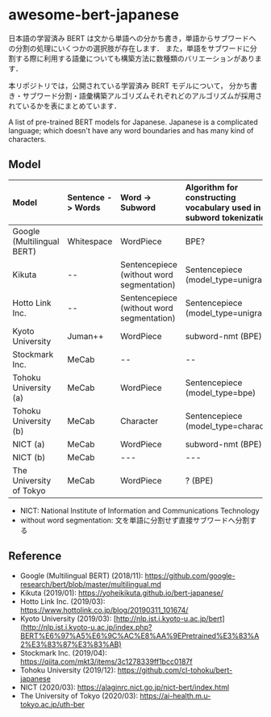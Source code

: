 # awesome-bert-japanese

日本語の学習済み BERT は文から単語への分かち書き，単語からサブワードへの分割の処理にいくつかの選択肢が存在します．
また，単語をサブワードに分割する際に利用する語彙についても構築方法に数種類のバリエーションがあります．

本リポジトリでは，公開されている学習済み BERT モデルについて，
分かち書き・サブワード分割・語彙構築アルゴリズムそれぞれどのアルゴリズムが採用されているかを表にまとめています．

A list of pre-trained BERT models for Japanese.
Japanese is a complicated language; which doesn't have any word boundaries and has many kind of characters.


## Model


| Model                      | Sentence -> Words | Word -> Subword                           | Algorithm for constructing vocabulary used in subword tokenization     |
| :------------------------- | :---------------- | :---------------------------------------- | :--------------------------------------------------------------------- |
| Google (Multilingual BERT) | Whitespace        | WordPiece                                 | BPE?                                                                   |
| Kikuta                     | --                | Sentencepiece (without word segmentation) | Sentencepiece (model_type=unigram)                                     |
| Hotto Link Inc.            | --                | Sentencepiece (without word segmentation) | Sentencepiece (model_type=unigram)                                     |
| Kyoto University           | Juman++           | WordPiece                                 | subword-nmt (BPE)                                                      |
| Stockmark Inc.             | MeCab             | --                                        | --                                                                     |
| Tohoku University (a)      | MeCab             | WordPiece                                 | Sentencepiece (model_type=bpe)                                         |
| Tohoku University (b)      | MeCab             | Character                                 | Sentencepiece (model_type=character)                                   |
| NICT (a)                   | MeCab             | WordPiece                                 | subword-nmt (BPE)                                                      |
| NICT (b)                   | MeCab             | ---                                       | ---                                                                    |
| The University of Tokyo    | MeCab             | WordPiece                                 | ? (BPE)                                                                |

* NICT: National Institute of Information and Communications Technology
* without word segmentation: 文を単語に分割せず直接サブワードへ分割する


## Reference

- Google (Multilingual BERT) (2018/11): https://github.com/google-research/bert/blob/master/multilingual.md
- Kikuta (2019/01): https://yoheikikuta.github.io/bert-japanese/
- Hotto Link Inc. (2019/03): https://www.hottolink.co.jp/blog/20190311_101674/
- Kyoto University (2019/03): [http://nlp.ist.i.kyoto-u.ac.jp/bert](http://nlp.ist.i.kyoto-u.ac.jp/index.php?BERT%E6%97%A5%E6%9C%AC%E8%AA%9EPretrained%E3%83%A2%E3%83%87%E3%83%AB)
- Stockmark Inc. (2019/04): https://qiita.com/mkt3/items/3c1278339ff1bcc0187f
- Tohoku University (2019/12): https://github.com/cl-tohoku/bert-japanese
- NICT (2020/03): https://alaginrc.nict.go.jp/nict-bert/index.html
- The University of Tokyo (2020/03): https://ai-health.m.u-tokyo.ac.jp/uth-ber
